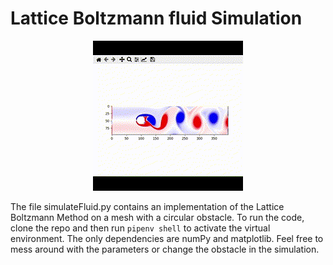 # Lattice Boltzmann fluid Simulation

<p align="center">
  <img src="LBsim.gif" alt="animated_LBsim" />
</p>

The file simulateFluid.py contains an implementation of the Lattice Boltzmann Method on a mesh with a circular obstacle. 
To run the code, clone the repo and then run `pipenv shell` to activate the virtual environment. The only dependencies are numPy and matplotlib.
Feel free to mess around with the parameters or change the obstacle in the simulation. 
